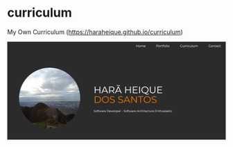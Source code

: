 # curriculum
My Own Curriculum (https://haraheique.github.io/curriculum)

<img src="./public/pagina-inicial.PNG" alt="Currículo Página Home" title="Homepage Curriculum">
